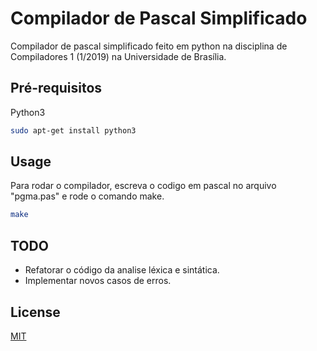 # Compilador de Pascal Simplificado
Compilador de pascal simplificado feito em python na disciplina de Compiladores 1 (1/2019) na Universidade de Brasília.

## Pré-requisitos

Python3

```bash
sudo apt-get install python3
```

## Usage
Para rodar o compilador, escreva o codigo em pascal no arquivo "pgma.pas" e rode o comando make. 


```bash
make
```

## TODO
* Refatorar o código da analise léxica e sintática.
* Implementar novos casos de erros.

## License
[MIT](https://choosealicense.com/licenses/mit/)
